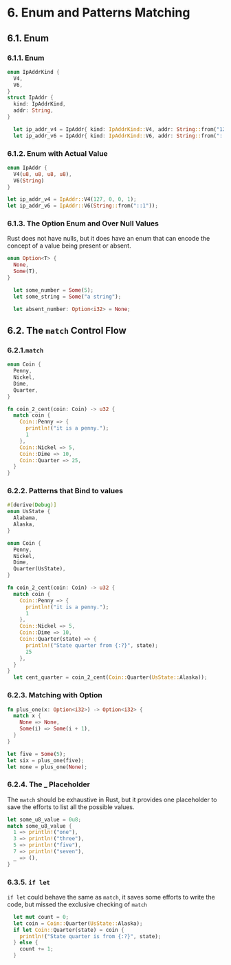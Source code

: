 # 6. Enum and Patterns Matching
## 6.1. Enum
### 6.1.1. Enum
```rust
enum IpAddrKind {
  V4,
  V6,
}
struct IpAddr {
  kind: IpAddrKind,
  addr: String,
}

  let ip_addr_v4 = IpAddr{ kind: IpAddrKind::V4, addr: String::from("127.0.0.1") };
  let ip_addr_v6 = IpAddr{ kind: IpAddrKind::V6, addr: String::from("::1") };
```

### 6.1.2. Enum with Actual Value
```rust
enum IpAddr {
  V4(u8, u8, u8, u8),
  V6(String)
}

let ip_addr_v4 = IpAddr::V4(127, 0, 0, 1);
let ip_addr_v6 = IpAddr::V6(String::from("::1"));
```

### 6.1.3. The Option Enum and Over Null Values

Rust does not have nulls, but it does have an enum that can encode the concept of a value being present or absent.

```rust
enum Option<T> {
  None,
  Some(T),
}

  let some_number = Some(5);
  let some_string = Some("a string");

  let absent_number: Option<i32> = None;
```

## 6.2. The `match` Control Flow
### 6.2.1.`match`
```rust
enum Coin {
  Penny,
  Nickel,
  Dime,
  Quarter,
}

fn coin_2_cent(coin: Coin) -> u32 {
  match coin {
    Coin::Penny => {
      println!("it is a penny.");
      1
    },
    Coin::Nickel => 5,
    Coin::Dime => 10,
    Coin::Quarter => 25,
  }
}
```

### 6.2.2. Patterns that Bind to values
```rust
#[derive(Debug)]
enum UsState {
  Alabama,
  Alaska,
}

enum Coin {
  Penny,
  Nickel,
  Dime,
  Quarter(UsState),
}

fn coin_2_cent(coin: Coin) -> u32 {
  match coin {
    Coin::Penny => {
      println!("it is a penny.");
      1
    },
    Coin::Nickel => 5,
    Coin::Dime => 10,
    Coin::Quarter(state) => {
      println!("State quarter from {:?}", state);
      25
    },
  }
}
  let cent_quarter = coin_2_cent(Coin::Quarter(UsState::Alaska));
```

### 6.2.3. Matching with Option<T>
```rust
fn plus_one(x: Option<i32>) -> Option<i32> {
  match x {
    None => None,
    Some(i) => Some(i + 1),
  }
}

let five = Some(5);
let six = plus_one(five);
let none = plus_one(None);
```

### 6.2.4. The _ Placeholder

The `match` should be exhaustive in Rust, but it provides one placeholder to save the efforts to list all the possible values.
```rust
let some_u8_value = 0u8;
match some_u8_value {
  1 => println!("one"),
  3 => println!("three"),
  5 => println!("five"),
  7 => println!("seven"),
  _ => (),
}
```

### 6.3.5. `if let`
`if let` could behave the same as `match`, it saves some efforts to write the code, but missed the exclusive checking of `match`

```rust
  let mut count = 0;
  let coin = Coin::Quarter(UsState::Alaska);
  if let Coin::Quarter(state) = coin {
    println!("State quarter is from {:?}", state);
  } else {
    count += 1;
  }
```
